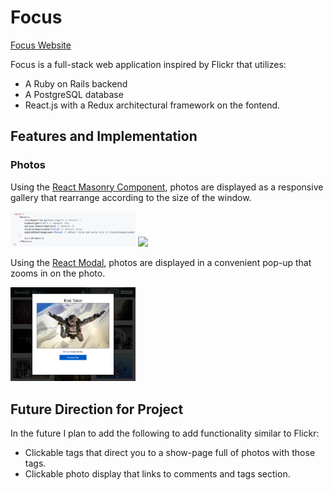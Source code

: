 # Focus

[Focus Website](https://focusthis.herokuapp.com/#/)

Focus is a full-stack web application inspired by Flickr that utilizes:
- A Ruby on Rails backend
- A PostgreSQL database
- React.js with a Redux architectural framework on the fontend.

## Features and Implementation
### Photos
Using the [React Masonry Component](https://github.com/eiriklv/react-masonry-component), photos are displayed as a responsive gallery that rearrange according to the size of the window.

<img src="./docs/screen_clippings/masonry_code.png" width="200">

<img src="./docs/screen_clippings/gallery.png" width="200">

Using the [React Modal](https://github.com/reactjs/react-modal), photos are displayed in a convenient pop-up that zooms in on the photo.

<img src="./docs/screen_clippings/modal.png" width="200">

## Future Direction for Project

In the future I plan to add the following to add functionality similar to Flickr:
- Clickable tags that direct you to a show-page full of photos with those tags.
- Clickable photo display that links to comments and tags section.
